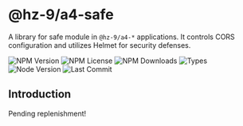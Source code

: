 # @hz-9/a4-safe

A library for safe module in `@hz-9/a4-*` applications.  It controls CORS configuration and utilizes Helmet for security defenses.

![NPM Version][npm-version-url] ![NPM License][npm-license-url] ![NPM Downloads][npm-downloads-url] ![Types][types-url]
<br /> ![Node Version][node-version-url] ![Last Commit][last-commit-url]

[npm-version-url]: https://badgen.net/npm/v/@hz-9/a4-safe
[npm-license-url]: https://badgen.net/npm/license/@hz-9/a4-safe
[npm-downloads-url]: https://badgen.net/npm/dt/@hz-9/a4-safe
[types-url]: https://badgen.net/npm/types/@hz-9/a4-safe
[node-version-url]: https://badgen.net/npm/node/@hz-9/a4-safe
[last-commit-url]: https://badgen.net/github/last-commit/hz-9/a4

## Introduction

Pending replenishment!
<!-- TODO -->
